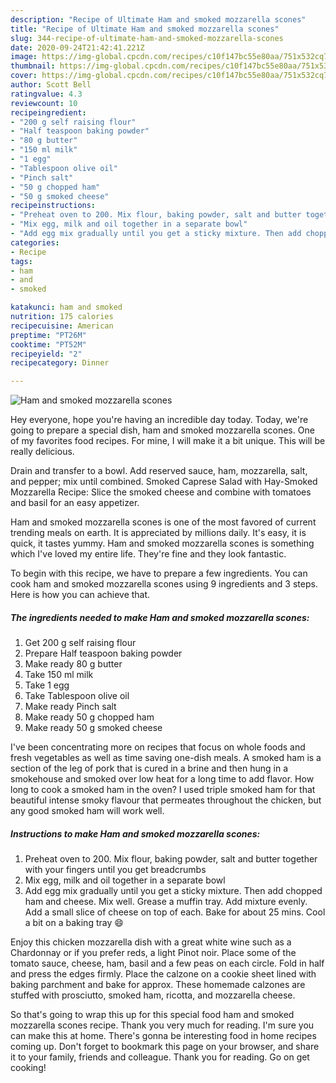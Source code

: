 ```yaml
---
description: "Recipe of Ultimate Ham and smoked mozzarella scones"
title: "Recipe of Ultimate Ham and smoked mozzarella scones"
slug: 344-recipe-of-ultimate-ham-and-smoked-mozzarella-scones
date: 2020-09-24T21:42:41.221Z
image: https://img-global.cpcdn.com/recipes/c10f147bc55e80aa/751x532cq70/ham-and-smoked-mozzarella-scones-recipe-main-photo.jpg
thumbnail: https://img-global.cpcdn.com/recipes/c10f147bc55e80aa/751x532cq70/ham-and-smoked-mozzarella-scones-recipe-main-photo.jpg
cover: https://img-global.cpcdn.com/recipes/c10f147bc55e80aa/751x532cq70/ham-and-smoked-mozzarella-scones-recipe-main-photo.jpg
author: Scott Bell
ratingvalue: 4.3
reviewcount: 10
recipeingredient:
- "200 g self raising flour"
- "Half teaspoon baking powder"
- "80 g butter"
- "150 ml milk"
- "1 egg"
- "Tablespoon olive oil"
- "Pinch salt"
- "50 g chopped ham"
- "50 g smoked cheese"
recipeinstructions:
- "Preheat oven to 200. Mix flour, baking powder, salt and butter together with your fingers until you get breadcrumbs"
- "Mix egg, milk and oil together in a separate bowl"
- "Add egg mix gradually until you get a sticky mixture. Then add chopped ham and cheese. Mix well. Grease a muffin tray. Add mixture evenly. Add a small slice of cheese on top of each. Bake for about 25 mins. Cool a bit on a baking tray 😄"
categories:
- Recipe
tags:
- ham
- and
- smoked

katakunci: ham and smoked 
nutrition: 175 calories
recipecuisine: American
preptime: "PT26M"
cooktime: "PT52M"
recipeyield: "2"
recipecategory: Dinner

---
```



![Ham and smoked mozzarella scones](https://img-global.cpcdn.com/recipes/c10f147bc55e80aa/751x532cq70/ham-and-smoked-mozzarella-scones-recipe-main-photo.jpg)

Hey everyone, hope you're having an incredible day today. Today, we're going to prepare a special dish, ham and smoked mozzarella scones. One of my favorites food recipes. For mine, I will make it a bit unique. This will be really delicious.

Drain and transfer to a bowl. Add reserved sauce, ham, mozzarella, salt, and pepper; mix until combined. Smoked Caprese Salad with Hay-Smoked Mozzarella Recipe: Slice the smoked cheese and combine with tomatoes and basil for an easy appetizer.

Ham and smoked mozzarella scones is one of the most favored of current trending meals on earth. It is appreciated by millions daily. It's easy, it is quick, it tastes yummy. Ham and smoked mozzarella scones is something which I've loved my entire life. They're fine and they look fantastic.


To begin with this recipe, we have to prepare a few ingredients. You can cook ham and smoked mozzarella scones using 9 ingredients and 3 steps. Here is how you can achieve that.

<!--inarticleads1-->

##### The ingredients needed to make Ham and smoked mozzarella scones:

1. Get 200 g self raising flour
1. Prepare Half teaspoon baking powder
1. Make ready 80 g butter
1. Take 150 ml milk
1. Take 1 egg
1. Take Tablespoon olive oil
1. Make ready Pinch salt
1. Make ready 50 g chopped ham
1. Make ready 50 g smoked cheese


I&#39;ve been concentrating more on recipes that focus on whole foods and fresh vegetables as well as time saving one-dish meals. A smoked ham is a section of the leg of pork that is cured in a brine and then hung in a smokehouse and smoked over low heat for a long time to add flavor. How long to cook a smoked ham in the oven? I used triple smoked ham for that beautiful intense smoky flavour that permeates throughout the chicken, but any good smoked ham will work well. 

<!--inarticleads2-->

##### Instructions to make Ham and smoked mozzarella scones:

1. Preheat oven to 200. Mix flour, baking powder, salt and butter together with your fingers until you get breadcrumbs
1. Mix egg, milk and oil together in a separate bowl
1. Add egg mix gradually until you get a sticky mixture. Then add chopped ham and cheese. Mix well. Grease a muffin tray. Add mixture evenly. Add a small slice of cheese on top of each. Bake for about 25 mins. Cool a bit on a baking tray 😄


Enjoy this chicken mozzarella dish with a great white wine such as a Chardonnay or if you prefer reds, a light Pinot noir. Place some of the tomato sauce, cheese, ham, basil and a few peas on each circle. Fold in half and press the edges firmly. Place the calzone on a cookie sheet lined with baking parchment and bake for approx. These homemade calzones are stuffed with prosciutto, smoked ham, ricotta, and mozzarella cheese. 

So that's going to wrap this up for this special food ham and smoked mozzarella scones recipe. Thank you very much for reading. I'm sure you can make this at home. There's gonna be interesting food in home recipes coming up. Don't forget to bookmark this page on your browser, and share it to your family, friends and colleague. Thank you for reading. Go on get cooking!
